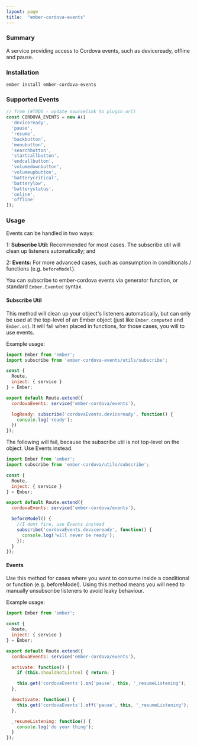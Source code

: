 ```yaml
---
layout: page
title:  "ember-cordova-events"
---
```


### Summary

A service providing access to Cordova events, such as deviceready, offline and pause.

### Installation

```
ember install ember-cordova-events
```

### Supported Events

```javascript
// from (#TODO - update sourcelink to plugin url)
const CORDOVA_EVENTS = new A([
  'deviceready',
  'pause',
  'resume',
  'backbutton',
  'menubutton',
  'searchbutton',
  'startcallbutton',
  'endcallbutton',
  'volumedownbutton',
  'volumeupbutton',
  'batterycritical',
  'batterylow',
  'batterystatus',
  'online',
  'offline'
]);
```

### Usage

Events can be handled in two ways:

1: **Subscribe Util:** Recommended for most cases. The subscribe util will clean up listeners automatically; and

2: **Events:** For more advanced cases, such as consumption in conditionals / functions (e.g. `beforeModel`).

You can subscribe to ember-cordova events via generator function, or standard
`Ember.Evented` syntax.

#### Subscribe Util

This method will clean up your object's listeners automatically, but can only be used at the top-level of an Ember object 
(just like `Ember.computed` and `Ember.on`). It will fail when placed in functions, for those cases, you will to use events.


Example usage:

```js
import Ember from 'ember';
import subscribe from 'ember-cordova-events/utils/subscribe';

const {
  Route,
  inject: { service }
} = Ember;

export default Route.extend({
  cordovaEvents: service('ember-cordova/events'),

  logReady: subscribe('cordovaEvents.deviceready', function() {
    console.log('ready');
  })
});
```

The following will fail, because the subscribe util is not top-level on the object. Use Events instead.

```javascript
import Ember from 'ember';
import subscribe from 'ember-cordova/utils/subscribe';

const {
  Route,
  inject: { service }
} = Ember;

export default Route.extend({
  cordovaEvents: service('ember-cordova/events'),

  beforeModel() {
    //I dont fire, use Events instead
    subscribe('cordovaEvents.deviceready', function() {
      console.log('will never be ready');
    });
  }
});
```

#### Events

Use this method for cases where you want to consume inside a conditional or function (e.g. beforeModel).
Using this method means you will need to manually unsubscribe listeners to avoid leaky behaviour.

Example usage:

```javascript
import Ember from 'ember';

const {
  Route,
  inject: { service }
} = Ember;

export default Route.extend({
  cordovaEvents: service('ember-cordova/events'),

  activate: function() {
    if (this.shouldNotListen) { return; }

    this.get('cordovaEvents').on('pause', this, '_resumeListening');
  },

  deactivate: function() {
    this.get('cordovaEvents').off('pause', this, '_resumeListening');
  },

  _resumeListening: function() {
    console.log('do your thing');
  }
});
```
